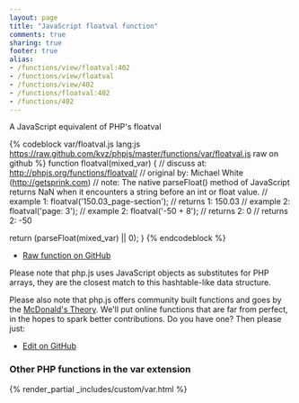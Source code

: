 ```yaml
---
layout: page
title: "JavaScript floatval function"
comments: true
sharing: true
footer: true
alias:
- /functions/view/floatval:402
- /functions/view/floatval
- /functions/view/402
- /functions/floatval:402
- /functions/402
---
```

<!-- Generated by Rakefile:build -->
A JavaScript equivalent of PHP's floatval

{% codeblock var/floatval.js lang:js https://raw.github.com/kvz/phpjs/master/functions/var/floatval.js raw on github %}
function floatval(mixed_var) {
  //  discuss at: http://phpjs.org/functions/floatval/
  // original by: Michael White (http://getsprink.com)
  //        note: The native parseFloat() method of JavaScript returns NaN when it encounters a string before an int or float value.
  //   example 1: floatval('150.03_page-section');
  //   returns 1: 150.03
  //   example 2: floatval('page: 3');
  //   example 2: floatval('-50 + 8');
  //   returns 2: 0
  //   returns 2: -50

  return (parseFloat(mixed_var) || 0);
}
{% endcodeblock %}

 - [Raw function on GitHub](https://github.com/kvz/phpjs/blob/master/functions/var/floatval.js)

Please note that php.js uses JavaScript objects as substitutes for PHP arrays, they are 
the closest match to this hashtable-like data structure. 

Please also note that php.js offers community built functions and goes by the 
[McDonald's Theory](https://medium.com/what-i-learned-building/9216e1c9da7d). We'll put online 
functions that are far from perfect, in the hopes to spark better contributions. 
Do you have one? Then please just: 

 - [Edit on GitHub](https://github.com/kvz/phpjs/edit/master/functions/var/floatval.js)


### Other PHP functions in the var extension
{% render_partial _includes/custom/var.html %}
